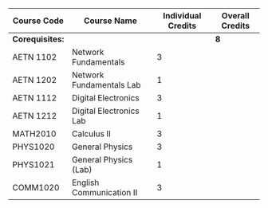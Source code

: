 | Course Code | Course Name                     | Individual Credits | Overall Credits |
|---|---|---|---|
|**Corequisites:** |                                 |                    | **8** |
| AETN 1102   | Network Fundamentals            | 3                  |                 |
| AETN 1202   | Network Fundamentals Lab        | 1                  |                 |
| AETN 1112   | Digital Electronics             | 3                  |                 |
| AETN 1212   | Digital Electronics Lab         | 1                  |                 |
| MATH2010 | Calculus II | 3 |
| PHYS1020 | General Physics | 3 |
| PHYS1021 | General Physics (Lab) | 1 |
| COMM1020 | English Communication II | 3 |